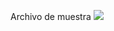 Archivo de muestra
[![](https://img.youtube.com/vi/3RFAX3CbSGA/0.jpg)](https://www.youtube.com/watch?v=3RFAX3CbSGA)
